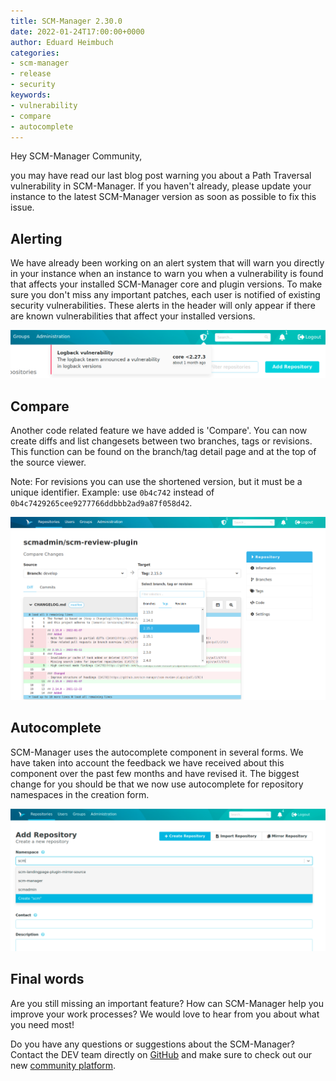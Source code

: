 ```yaml
---
title: SCM-Manager 2.30.0
date: 2022-01-24T17:00:00+0000
author: Eduard Heimbuch
categories:
- scm-manager
- release
- security
keywords:
- vulnerability
- compare
- autocomplete
---
```


Hey SCM-Manager Community,

you may have read our last blog post warning you about a Path Traversal vulnerability in SCM-Manager.
If you haven't already, please update your instance to the latest SCM-Manager version as soon as possible to fix this issue.

## Alerting
We have already been working on an alert system that will warn you directly in your instance when an instance to warn you when a vulnerability is found that affects your installed SCM-Manager core and plugin versions.
To make sure you don't miss any important patches, each user is notified of existing security vulnerabilities.
These alerts in the header will only appear if there are known vulnerabilities that affect your installed versions.

![Alerts](assets/alerting.png)

## Compare
Another code related feature we have added is 'Compare'. 
You can now create diffs and list changesets between two branches, tags or revisions. 
This function can be found on the branch/tag detail page and at the top of the source viewer. 

Note: For revisions you can use the shortened version, but it must be a unique identifier.
Example: use `0b4c742` instead of `0b4c7429265cee9277766ddbbb2ad9a87f058d42`.

![Compare](assets/compare.png)

## Autocomplete
SCM-Manager uses the autocomplete component in several forms.
We have taken into account the feedback we have received about this component over the past few months and have revised it.
The biggest change for you should be that we now use autocomplete for repository namespaces in the creation form.

![Autocomplete Namespace](assets/create-repo.png)

## Final words
Are you still missing an important feature? How can SCM-Manager help you improve your work processes?
We would love to hear from you about what you need most!

Do you have any questions or suggestions about the SCM-Manager?
Contact the DEV team directly on [GitHub](https://github.com/scm-manager/scm-manager/) and make sure
to check out our new [community platform](https://community.cloudogu.com/c/scm-manager/).
